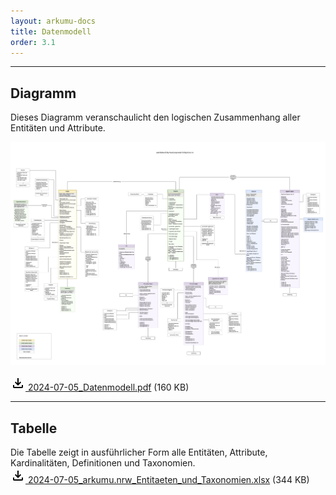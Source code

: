 ```yaml
---
layout: arkumu-docs
title: Datenmodell
order: 3.1
---
```


----

## Diagramm
Dieses Diagramm veranschaulicht den logischen Zusammenhang aller Entitäten und Attribute.

[![arkumu.nrw-Datenmodell](/assets/images/2024-07-05_Datenmodell.png 'Dieses Diagramm veranschaulicht den logischen Zusammenhang aller Entitäten und Felder.')](/assets/images/2024-07-05_Datenmodell.png)

[<svg class="download-icon" xmlns="https://www.w3.org/2000/svg" height="24" viewBox="0 -960 960 960" width="24"><path d="M480-320 280-520l56-58 104 104v-326h80v326l104-104 56 58-200 200ZM240-160q-33 0-56.5-23.5T160-240v-120h80v120h480v-120h80v120q0 33-23.5 56.5T720-160H240Z"/></svg> 2024-07-05_Datenmodell.pdf](/assets/documents/2024-07-05_Datenmodell.pdf) (160 KB)

----

## Tabelle
Die Tabelle zeigt in ausführlicher Form alle Entitäten, Attribute, Kardinalitäten, Definitionen und Taxonomien.\
[<svg class="download-icon" xmlns="https://www.w3.org/2000/svg" height="24" viewBox="0 -960 960 960" width="24"><path d="M480-320 280-520l56-58 104 104v-326h80v326l104-104 56 58-200 200ZM240-160q-33 0-56.5-23.5T160-240v-120h80v120h480v-120h80v120q0 33-23.5 56.5T720-160H240Z"/></svg> 2024-07-05_arkumu.nrw_Entitaeten_und_Taxonomien.xlsx](/assets/documents/2024-07-05_arkumu.nrw_Entitaeten_und_Taxonomien.xlsx) (344 KB)
